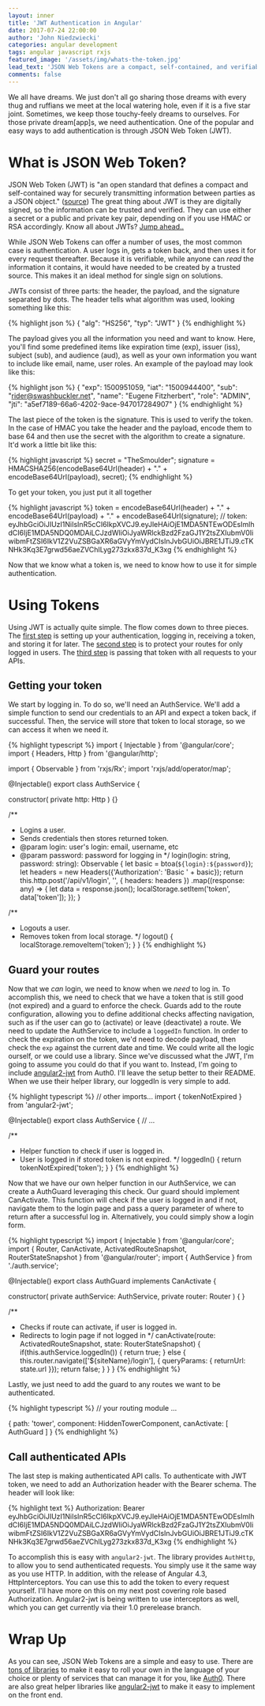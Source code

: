 ```yaml
---
layout: inner
title: 'JWT Authentication in Angular'
date: 2017-07-24 22:00:00
author: 'John Niedzwiecki'
categories: angular development
tags: angular javascript rxjs
featured_image: '/assets/img/whats-the-token.jpg'
lead_text: 'JSON Web Tokens are a compact, self-contained, and verifiable object perfect for authentication.'
comments: false
---
```


We all have dreams. We just don't all go sharing those dreams with every thug and ruffians we meet at the local watering hole, even if it is a five star joint. Sometimes, we keep those touchy-feely dreams to ourselves. For those private dream[app]s, we need authentication. One of the popular and easy ways to add authentication is through JSON Web Token (JWT).

# What is JSON Web Token?

JSON Web Token (JWT) is "an open standard that defines a compact and self-contained way for securely transmitting information between parties as a JSON object." ([source](https://jwt.io/introduction/)) The great thing about JWT is they are digitally signed, so the information can be trusted and verified. They can use either a secret or a public and private key pair, depending on if you use HMAC or RSA accordingly. Know all about JWTs? [Jump ahead..](#using-angular)

While JSON Web Tokens can offer a number of uses, the most common case is authentication. A user logs in, gets a token back, and then uses it for every request thereafter. Because it is verifiable, while anyone can _read_ the information it contains, it would have needed to be created by a trusted source. This makes it an ideal method for single sign on solutions.

JWTs consist of three parts: the header, the payload, and the signature separated by dots. The header tells what algorithm was used, looking something like this:

{% highlight json %}
{
  "alg": "HS256",
  "typ": "JWT"
}
{% endhighlight %}

The payload gives you all the information you need and want to know. Here, you'll find some predefined items like expiration time (exp), issuer (iss), subject (sub), and audience (aud), as well as your own information you want to include like email, name, user roles. An example of the payload may look like this:

{% highlight json %}
{
  "exp": 1500951059,
  "iat": "1500944400",
  "sub": "rider@swashbuckler.net",
  "name": "Eugene Fitzherbert",
  "role": "ADMIN",
  "jti": "a5ef7189-66a6-4202-9ace-947017284907"
}
{% endhighlight %}

The last piece of the token is the signature. This is used to verify the token. In the case of HMAC you take the header and the payload, encode them to base 64 and then use the secret with the algorithm to create a signature. It'd work a little bit like this: 

{% highlight javascript %}
secret = "TheSmoulder";
signature = HMACSHA256(encodeBase64Url(header) + "." + encodeBase64Url(payload), secret);
{% endhighlight %}

To get your token, you just put it all together 

{% highlight javascript %}
token = encodeBase64Url(header) + "." + encodeBase64Url(payload) + "." + encodeBase64Url(signature);
// token: eyJhbGciOiJIUzI1NiIsInR5cCI6IkpXVCJ9.eyJleHAiOjE1MDA5NTEwODEsImlhdCI6IjE1MDA5NDQ0MDAiLCJzdWIiOiJyaWRlckBzd2FzaGJ1Y2tsZXIubmV0IiwibmFtZSI6IkV1Z2VuZSBGaXR6aGVyYmVydCIsInJvbGUiOiJBRE1JTiJ9.cTKNHk3Kq3E7grwd56aeZVChILyg273zkx837d_K3xg
{% endhighlight %}

Now that we know what a token is, we need to know how to use it for simple authentication.

# Using Tokens <a name="using-angular"></a>

Using JWT is actually quite simple. The flow comes down to three pieces. The [first step](#getting-token) is setting up your authentication, logging in, receiving a token, and storing it for later. The [second step](#guard-routes) is to protect your routes for only logged in users. The [third step](#authenticated-apis) is passing that token with all requests to your APIs.

## Getting your token <a name="getting-token"></a>

We start by logging in. To do so, we'll need an AuthService. We'll add a simple function to send our credentials to an API and expect a token back, if successful. Then, the service will store that token to local storage, so we can access it when we need it. 

{% highlight typescript %}
import { Injectable } from '@angular/core';
import { Headers, Http } from '@angular/http';

import { Observable } from 'rxjs/Rx';
import 'rxjs/add/operator/map';

@Injectable()
export class AuthService {

  constructor(
    private http: Http
  ) {}

  /**
   * Logins a user.
   * Sends credentials then stores returned token.
   * @param login: user's login: email, username, etc
   * @param password: password for logging in 
   */
  login(login: string, password: string): Observable<any> {
    let basic = btoa(`${login}:${password}`);
    let headers = new Headers({'Authorization': 'Basic ' + basic});
    return this.http.post('/api/v1/login', '', { headers: headers })
            .map((response: any) => {
              let data = response.json();
              localStorage.setItem('token', data['token']);
            });
  }

  /**
   * Logouts a user.
   * Removes token from local storage.
   */
  logout() {
    localStorage.removeItem('token');
  }
}
{% endhighlight %}

## Guard your routes <a name="guard-routes"></a>

Now that we _can_ login, we need to know when we _need_ to log in. To accomplish this, we need to check that we have a token that is still good (not expired) and a guard to enforce the check. Guards add to the route configuration, allowing you to define additional checks affecting navigation, such as if the user can go to (activate) or leave (deactivate) a route. We need to update the AuthService to include a <code>loggedIn</code> function. In order to check the expiration on the token, we'd need to decode payload, then check the <code>exp</code> against the current date and time. We could write all the logic ourself, or we could use a library. Since we've discussed what the JWT, I'm going to assume you could do that if you want to. Instead, I'm going to include [angular2-jwt](https://github.com/auth0/angular2-jwt) from Auth0. I'll leave the setup better to their README. When we use their helper library, our loggedIn is very simple to add.

{% highlight typescript %}
// other imports...
import { tokenNotExpired } from 'angular2-jwt';

@Injectable()
export class AuthService {
  // ...

  /**
   * Helper function to check if user is logged in.
   * User is logged in if stored token is not expired.
   */
  loggedIn() {
    return tokenNotExpired('token');
  }
}
{% endhighlight %}

Now that we have our own helper function in our AuthService, we can create a AuthGuard leveraging this check. Our guard should implement CanActivate. This function will check if the user is logged in and if not, navigate them to the login page and pass a query parameter of where to return after a successful log in. Alternatively, you could simply show a login form.

{% highlight typescript %}
import { Injectable } from '@angular/core';
import { Router, CanActivate, ActivatedRouteSnapshot, RouterStateSnapshot } from '@angular/router';
import { AuthService } from './auth.service';

@Injectable()
export class AuthGuard implements CanActivate {

  constructor(
    private authService: AuthService, 
    private router: Router
  ) { }

  /**
   * Checks if route can activate, if user is logged in.
   * Redirects to login page if not logged in
   */
  canActivate(route: ActivatedRouteSnapshot, state: RouterStateSnapshot) {
    if(this.authService.loggedIn()) {
      return true;
    } else {
      this.router.navigate(['${siteName}/login'], { queryParams: { returnUrl: state.url }});
      return false;
    }
  }
}
{% endhighlight %}

Lastly, we just need to add the guard to any routes we want to be authenticated.

{% highlight typescript %}
// your routing module ...

{ path: 'tower', component: HiddenTowerComponent, canActivate: [ AuthGuard ]  }
{% endhighlight %}

## Call authenticated APIs  <a name="authenticated-apis"></a>

The last step is making authenticated API calls. To authenticate with JWT token, we need to add an Authorization header with the Bearer schema. The header will look like:

{% highlight text %}
Authorization: Bearer eyJhbGciOiJIUzI1NiIsInR5cCI6IkpXVCJ9.eyJleHAiOjE1MDA5NTEwODEsImlhdCI6IjE1MDA5NDQ0MDAiLCJzdWIiOiJyaWRlckBzd2FzaGJ1Y2tsZXIubmV0IiwibmFtZSI6IkV1Z2VuZSBGaXR6aGVyYmVydCIsInJvbGUiOiJBRE1JTiJ9.cTKNHk3Kq3E7grwd56aeZVChILyg273zkx837d_K3xg
{% endhighlight %}

To accomplish this is easy with <code>angular2-jwt</code>. The library provides <code>AuthHttp</code>, to allow you to send authenticated requests. You simply use it the same way as you use HTTP. In addition, with the release of Angular 4.3, HttpInterceptors. You can use this to add the token to every request yourself. I'll have more on this on my next post covering role based Authorization. Angular2-jwt is being written to use interceptors as well, which you can get currently via their 1.0 prerelease branch.

# Wrap Up

As you can see, JSON Web Tokens are a simple and easy to use. There are [tons of libraries](https://jwt.io/#libraries) to make it easy to roll your own in the language of your choice or plenty of services that can manage it for you, like [Auth0](https://auth0.com). There are also great helper libraries like [angular2-jwt](https://github.com/auth0/angular2-jwt) to make it easy to implement on the front end.